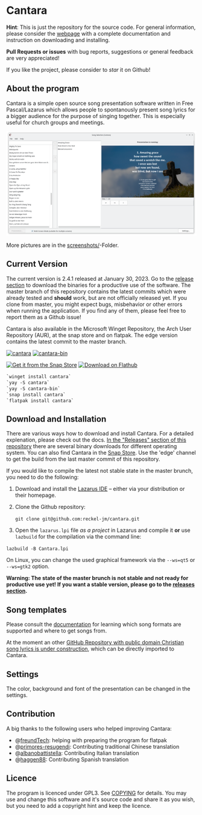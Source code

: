 # Cantara

**Hint**: This is just the repository for the source code. For general information, please consider the [webpage](https://cantara.app) with a complete documentation and instruction on downloading and installing.

**Pull Requests or issues** with bug reports, suggestions or general feedback are very appreciated!

If you like the project, please consider to *star* it on Github!

## About the program
Cantara is a simple open source song presentation software written in Free Pascal/Lazarus which allows people to spontanously present song lyrics for a bigger audience for the purpose of singing together. This is especially useful for church groups and meetings. 

![](screenshots/cantara1.png)

More pictures are in the [screenshots/](screenshots/)-Folder.

## Current Version
The current version is 2.4.1 released at January 30, 2023. Go to the [release section](https://github.com/reckel-jm/cantara/releases/tag/v2.4.1) to download the binaries for a productive use of the software.
The master branch of this repository contains the latest commits which were already tested and **should** work, but are not officially released yet. If you clone from master, you might expect bugs, misbehavior or other errors when running the application. If you find any of them, please feel free to report them as a Github issue!

Cantara is also available in the Microsoft Winget Repository, the Arch User Repository (AUR), at the snap store and on flatpak. The edge version contains the latest commit to the master branch.

[![cantara](https://img.shields.io/aur/version/cantara?color=1793d1&label=cantara&logo=arch-linux&style=for-the-badge)](https://aur.archlinux.org/packages/cantara/)
[![cantara-bin](https://img.shields.io/aur/version/cantara-bin?color=1793d1&label=cantara-bin&logo=arch-linux&style=for-the-badge)](https://aur.archlinux.org/packages/cantara-bin/)

[![Get it from the Snap Store](https://snapcraft.io/static/images/badges/en/snap-store-black.svg)](https://snapcraft.io/cantara)
<a href='https://flathub.org/apps/details/app.cantara.Cantara'><img width='170' alt='Download on Flathub' src='https://flathub.org/assets/badges/flathub-badge-en.png'/></a>

    `winget install cantara`
    `yay -S cantara`
    `yay -S cantara-bin`
    `snap install cantara`
    `flatpak install cantara`

## Download and Installation

There are various ways how to download and install Cantara. For a detailed explenation, please check out the docs. [In the "Releases" section of this repository](https://github.com/reckel-jm/cantara/releases) there are several binary downloads for different operating system. You can also find Cantara in the [Snap Store](https://snapcraft.io/cantara). Use the 'edge' channel to get the build from the last master commit of this repository.

If you would like to compile the latest not stable state in the master brunch, you need to do the following:

 1. Download and install the [Lazarus IDE](https://www.lazarus-ide.org) – either via your distribution or their homepage.
 2. Clone the Github repository:

    `git clone git@github.com:reckel-jm/cantara.git`

 3. Open the `lazarus.lpi` file *as a project* in Lazarus and compile it **or** use `lazbuild` for the compilation via the command line:

   `lazbuild -B Cantara.lpi`

On Linux, you can change the used graphical framework via the `--ws=qt5` or `--ws=gtk2` option.

**Warning: The state of the master brunch is not stable and not ready for productive use yet! If you want a stable version, please go to the [releases section](releases/).**

## Song templates
Please consult the [documentation](https://www.cantara.app/tutorial/where-to-get-the-songs/) for learning which song formats are supported and where to get songs from.

At the moment an other [GitHub Repository with public domain Christian song lyrics is under construction](https://github.com/reckel-jm/cantara_songrepo), which can be directly imported to Cantara.

## Settings
The color, background and font of the presentation can be changed in the settings.

## Contribution

A big thanks to the following users who helped improving Cantara:

* @[freundTech](https://github.com/freundTech): helping with preparing the program for flatpak
* @[primores-resugendi](https://github.com/primores-resugendi): Contributing traditional Chinese translation
* @[albanobattistella](https://github.com/albanobattistella): Contributing Italian translation
* @[haggen88](https://github.com/haggen88): Contributing Spanish translation

## Licence
The program is licenced under GPL3. See [COPYING](https://github.com/reckel-jm/cantara/blob/master/COPYING) for details. You may use and change this software and it's source code and share it as you wish, but you need to add a copyright hint and keep the licence.
